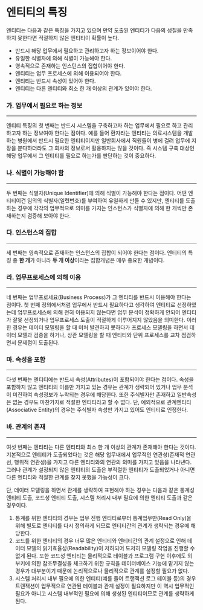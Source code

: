 # 엔티티의 특징

엔티티는 다음과 같은 특징을 가지고 있으며 만약 도출된 엔티티가 다음의 성질을 만족하지 못한다면 적절하지 않은 엔티티이 확률이 높다.

* 반드시 해당 업무에서 필요하고 관리하고자 하는 정보이어야 한다. 
* 유일한 식별자에 의해 식별이 가능해야 한다. 
* 영속적으로 존재하는 인스턴스의 집합이어야 한다. 
* 엔티티는 업무 프로세스에 의해 이용되어야 한다. 
* 엔티티는 반드시 속성이 있어야 한다. 
* 엔티티는 다른 엔티티와 최소 한 개 이상의 관계가 있어야 한다. 



### 가. 업무에서 필요로 하는 정보

___

엔티티 특징의 첫 번째는 반드시 시스템을 구축하고자 하는 업무에서 필요로 하고 관리하고자 하는 정보여야 한다는 점이다. 예를 들어 환자라는 엔티티는 의료시스템을 개발하는 병원에서 반드시 필요한 엔티티이지만 일반회사에서 직원들이 병에 걸려 업무에 지장을 분다하더라도 그 회사의 정보로서 활용하지는 않을 것이다. 즉 시스템 구축 대상인 해당 업무에서 그 엔티티를 필요로 하는가를 판단하는 것이 중요하다. 



### 나. 식별이 가능해야 함 

___

두 번째는 식별자(Unique Identifier)에 의해 식별이 가능해야 한다는 점이다. 어떤 엔티티이건 임의의 식별자(일련번호)를 부여하여 유일하게 만들 수 있지만, 엔티티를 도출하는 경우에 각각의 업무적으로 의미를 가지는 인스턴스가 식별자에 의해 한 개씩만 존재하는지 검증해 보아야 한다. 



### 다. 인스턴스의 집합

___

세 번째는 영속적으로 존재하는 인스턴스의 집합이 되어야 한다는 점이다. 엔티티의 특징 중 **한 개**가 아니라 **두 개 이상**이라는 집합개념은 매우 중요한 개념이다. 



### 라. 업무프로세스에 의해 이용

___

네 번째는 업무프로세요(Business Process)가 그 엔티티를 반드시 이용해야 한다는 점이다. 첫 번째 정의에서처럼 업무에서 반드시 필요하다고 생각하여 엔티티로 선정하였는데 업무프로세스에 의해 전혀 이용되지 않는다면 업무 분석이 정확하게 안되어 엔티티가 잘못 선정되거나 업무프로세스 도출이 적절하게 이루어지지 않았음을 의미한다. 이러한 경우는 데이터 모델링을 할 때 미처 발견하지 못하다가 프로세스 모델링을 하면서 데이터 모델과 검증을 하거나, 상관 모델링을 할 때 엔티티와 단위 프로세스를 교차 점검하면서 문제점이 도출된다. 



### 마. 속성을 포함 

___

다섯 번째는 엔티티에는 반드시 속성(Attributes)이 포함되어야 한다는 점이다. 속성을 포함하지 않고 엔티티의 이름만 가지고 있는 경우는 관계가 생략되어 있거나 업무 분석이 미진하여 속성정보가 누락되는 경우에 해당한다. 또한 주식별자만 존재하고 일반속성은 없는 경우도 마찬가지로 적절한 엔티티라고 할 수 없다. 단, 예외적으로 관계엔티티(Associative Entity)의 경우는 주식별자 속성만 가지고 있어도 엔티티로 인정한다. 



### 바. 관계의 존재

___

여섯 번째는 엔티티는 다른 엔티티와 최소 한 개 이상의 관계가 존재해야 한다는 것이다. 기본적으로 엔티티가 도출되었다는 것은 해당 업무내에서 업무적인 연관성(존재적 연관선, 행위적 연관성)을 가지고 다른 엔티티와의 연관의 의미를 가지고 있음을 나타낸다. 그러나 관계가 설정되지 않은 엔티티의 도출은 부적절한 엔티티가 도출되었거나 아니면 다른 엔티티와 적절한 관계를 찾지 못했을 가능성이 크다. 

단, 데이터 모델링을 하면서 관계를 생략하여 표현해야 하는 경우는 다음과 같은 통계성 엔티티 도출, 코드성 엔티티 도출, 시스템 처리시 내부 필요에 의한 엔티티 도출과 같은 경우이다. 

1. 통계를 위한 엔티티의 경우는 업무 진행 엔티티로부터 통계업무만(Read Only)을 위해 별도로 엔티티를 다시 정의하게 되므로 엔티티간의 관계가 생략되는 경우에 해당한다. 
2. 코드를 위한 엔티티의 경우 너무 많은 엔티티와 엔티티간의 관계 설정으로 인해 데이터 모델의 읽기효율성(Readability)이 저하되어 도저히 모델링 작업을 진행할 수 없게 된다. 또한 코드성 엔티티는 물리적으로 테이블과 프로그램 구현 이후에도 외부키에 의한 참조무결성을 체크하기 위한 규칙을 데이터베이스 기능에 맡기지 않는 경우가 대부분이기 때문에 논리적으로나 물리적으로 관계를 설정할 필요가 없다. 
3. 시스템 처리시 내부 필요에 의한 엔티티(예를 들어 트랜잭션 로그 테이블 등)의 경우 트랜잭션이 업무적으로 연관된 테이블과 관계 설정이 필요하지만 이 역시 업무적인 필요가 아니고 시스템 내부적인 필요에 의해 생성된 엔티티이므로 관계를 생략하게 된다. 


